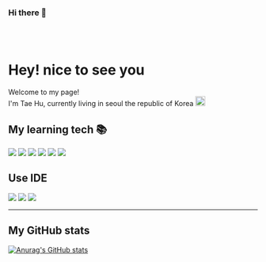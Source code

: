 ### Hi there 👋

<br><br>
<h1>Hey! nice to see you</h1>
<p>
Welcome to my page! <br>
I'm Tae Hu, currently living in seoul the republic of Korea <img src="https://user-images.githubusercontent.com/70050528/189471349-b61089ef-38fa-4c0a-acd5-776f094f0809.png" width="20" style="max-width: 100%;">
</p>

<h2> My learning tech 📚</h2>
<p>
<img src="https://img.shields.io/badge/Git-F05032?style=flat-square&logo=git&logoColor=white"/> 
<img src="https://img.shields.io/badge/HTML5-E34F26?style=flat-square&logo=html5&logoColor=white"/>
<img src="https://img.shields.io/badge/java-007396?style=flat-square&logo=java&logoColor=white"/>
<img src="https://img.shields.io/badge/MySQL-4479A1?style=flat-square&logo=MySQL&logoColor=white"/>
<img src="https://img.shields.io/badge/C-A8B9CC?style=flat-square&logo=C&logoColor=white"/>
<img src="https://img.shields.io/badge/Python-3776AB?style=flat-square&logo=Python&logoColor=white"/>

</p>

<h2>Use IDE</h2>
<p>
<img src="https://img.shields.io/badge/Visual Studio-5C2D91?style=flat-square&logo=Visual Studio&logoColor=white"/>
<img src="https://img.shields.io/badge/Visual Studio Code-007ACC?style=flat-square&logo=Visual Studio Code&logoColor=white"/>
<img src="https://img.shields.io/badge/Google Colab-F9AB00?style=flat-square&logo=Google Colab&logoColor=white"/>
</p>

<hr>

<h2>My GitHub stats</h2>

[![Anurag's GitHub stats](https://github-readme-stats.vercel.app/api?username=revivalroot)](https://github.com/anuraghazra/github-readme-stats)
